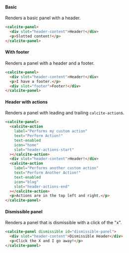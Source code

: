 #### Basic

Renders a basic panel with a header.

```html
<calcite-panel>
  <div slot="header-content">Header!</div>
  <p>Slotted content!</p>
</calcite-panel>
```

#### With footer

Renders a panel with a header and a footer.

```html
<calcite-panel>
  <div slot="header-content">Header!</div>
  <p>I have a footer.</p>
  <div slot="footer">Footer!</div>
</calcite-panel>
```

#### Header with actions

Renders a panel with leading and trailing `calcite-action`s.

```html
<calcite-panel>
  <calcite-action
    label="Performs my custom action"
    text="Perform Action!"
    text-enabled
    icon="home"
    slot="header-actions-start"
  ></calcite-action>
  <div slot="header-content">Header!</div>
  <calcite-action
    label="Performs another custom action"
    text="Perform Another Action!"
    text-enabled
    icon="blog"
    slot="header-actions-end"
  ></calcite-action>
  <p>Actions are in the top left and right.</p>
</calcite-panel>
```

#### Dismissible panel

Renders a panel that is dismissible with a click of the "x".

```html
<calcite-panel dismissible id="dismissible-panel">
  <div slot="header-content">Dismissible Header</div>
  <p>Click the X and I go away!</p>
</calcite-panel>
```
